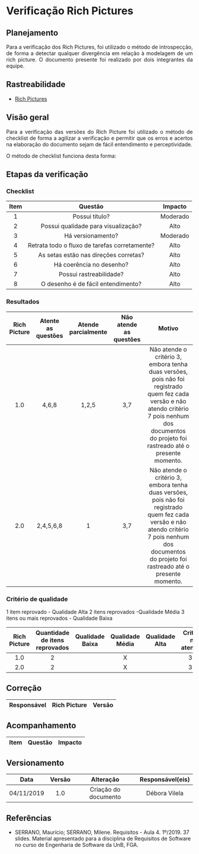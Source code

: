 # Verificação Rich Pictures 

## Planejamento
<p align="justify">Para a verificação dos Rich Pictures, foi utilizado o método de introspecção, de forma a detectar qualquer divergência em relação à modelagem de um rich picture. O documento presente foi realizado por dois integrantes da equipe.</p>

## Rastreabilidade

* [Rich Pictures](https://requisitos-de-software.github.io/2019.2-Shazam/pre-rastreabilidade/rich-pictures/)

## Visão geral
<p align="justify">Para a verificação das versões do Rich Picture foi utilizado o método de checklist de forma a agilizar a verificação e permitir que os erros e acertos na elaboração do documento sejam de fácil entendimento e perceptividade.</p>
<p align="justify">O método de checklist funciona desta forma: </p>

## Etapas da verificação

### Checklist

|Item|Questão|Impacto|
|:--:|:----:|:---:|
|1|Possui título?|Moderado|
|2|Possui qualidade para visualização?|Alto|
|3|Há versionamento?|Moderado|
|4|Retrata todo o fluxo de tarefas corretamente?|Alto|
|5|As setas estão nas direções corretas?|Alto|
|6|Há coerência no desenho?|Alto|
|7|Possui rastreabilidade?|Alto|
|8|O desenho é de fácil entendimento?|Alto|

### Resultados

|Rich Picture|Atente as questões|Atende parcialmente|Não atende as questões|Motivo|
|:--:|:----:|:---:|:---:|:--:|
|1.0|4,6,8|1,2,5|3,7|Não atende o critério 3, embora tenha duas versões, pois não foi registrado quem fez cada versão e não atendo critério 7 pois nenhum dos documentos do projeto foi rastreado até o presente momento.|
|2.0|2,4,5,6,8|1|3,7|Não atende o critério 3, embora tenha duas versões, pois não foi registrado quem fez cada versão e não atendo critério 7 pois nenhum dos documentos do projeto foi rastreado até o presente momento.|

### Critério de qualidade

1 item reprovado - Qualidade Alta
2 itens reprovados -Qualidade Média
3 itens ou mais reprovados - Qualidade Baixa

|Rich Picture|Quantidade de itens reprovados|Qualidade Baixa|Qualidade Média| Qualidade Alta|Critérios não atendidos|
|:--:|:----:|:-------:|:---:|:---:|:---:|
|1.0|2||X||3 e 7|
|2.0|2||X||3 e 7|

## Correção

|Responsável|Rich Picture|Versão|
|:--:|:----:|:---:|

## Acompanhamento

|Item|Questão|Impacto|
|:--:|:----:|:---:|

## Versionamento

|Data|Versão|Alteração|Responsável(eis)|
|:--:|:----:|:-------:|:---:|
|04/11/2019|1.0|Criação do documento|Débora Vilela| 

## Referências

* SERRANO, Maurício; SERRANO, Milene. Requisitos - Aula 4. 1º/2019. 37 slides. Material apresentado para a disciplina de Requisitos de Software no curso de Engenharia de Software da UnB, FGA.